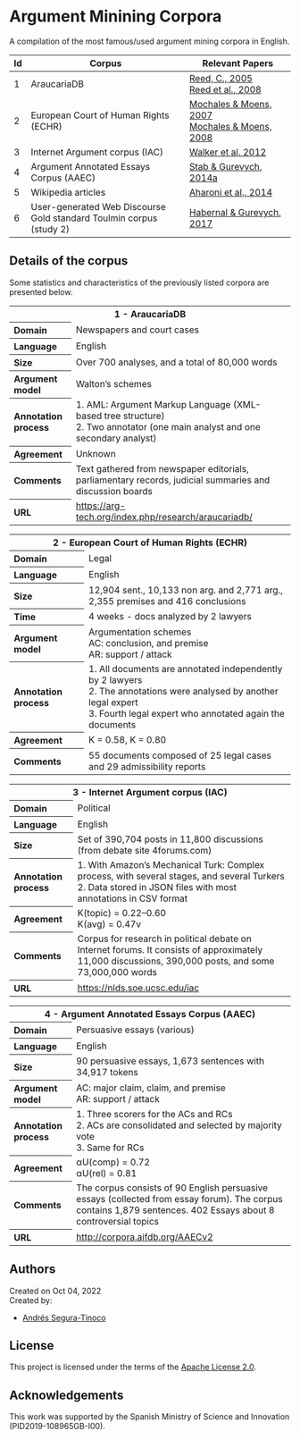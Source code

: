 # Argument Minining Corpora
A compilation of the most famous/used argument mining corpora in English.

| Id  |  Corpus | Relevant Papers |
| --- | ------- | --------------- |
| 1   | AraucariaDB | [Reed, C., 2005](http://www.arg.tech/people/chris/publications/2005/cuba.pdf) <br> [Reed et al., 2008](https://aclanthology.org/L08-1553/) |
| 2   | European Court of Human Rights (ECHR) | [Mochales & Moens, 2007](https://dl.acm.org/doi/10.5555/1565610.1565624) <br> [Mochales & Moens, 2008](https://dl.acm.org/doi/10.5555/1564008.1564011) |
| 3   | Internet Argument corpus (IAC) | [Walker et al. 2012](https://aclanthology.org/L12-1643/) |
| 4   | Argument Annotated Essays Corpus (AAEC) | [Stab & Gurevych, 2014a](https://aclanthology.org/C14-1142/) |
| 5   | Wikipedia articles | [Aharoni et al., 2014 ](https://aclanthology.org/W14-2109/) |
| 6   | User-generated Web Discourse<br>Gold standard Toulmin corpus (study 2) | [Habernal & Gurevych, 2017](https://arxiv.org/abs/1601.02403) |

## Details of the corpus
Some statistics and characteristics of the previously listed corpora are presented below.

<table>
  <tr><th align="center" colspan="2">1 - AraucariaDB</th></tr>
  <tr><th align="left">Domain</th><td>Newspapers and court cases</td></tr>
  <tr><th align="left">Language</th><td>English</td></tr>
  <tr><th align="left">Size</th><td>Over 700 analyses, and a total of 80,000 words</td></tr>
  <tr><th align="left">Argument model</th><td>Walton’s schemes</td></tr>
  <tr><th align="left">Annotation process</th><td>1. AML: Argument Markup Language (XML-based tree structure)<br>2. Two annotator (one main analyst and one secondary analyst)</td></tr>
  <tr><th align="left">Agreement</th><td>Unknown</td></tr>
  <tr><th align="left">Comments</th><td>Text gathered from newspaper editorials, parliamentary records, judicial summaries and discussion boards</td></tr>
  <tr><th align="left">URL</th><td><a href="https://arg-tech.org/index.php/research/araucariadb/">https://arg-tech.org/index.php/research/araucariadb/</a></td></tr>
</table>

<table>
  <tr><th align="center" colspan="2">2 - European Court of Human Rights (ECHR)</th></tr>
  <tr><th align="left">Domain</th><td>Legal</td></tr>
  <tr><th align="left">Language</th><td>English</td></tr>
  <tr><th align="left">Size</th><td>12,904 sent., 10,133 non arg. and 2,771 arg., 2,355 premises and 416 conclusions</td></tr>
  <tr><th align="left">Time</th><td>4 weeks - docs analyzed by 2 lawyers </td></tr>
  <tr><th align="left">Argument model</th><td>Argumentation schemes<br>AC: conclusion, and premise<br>AR: support / attack</td></tr>
  <tr><th align="left">Annotation process</th><td>1. All documents are annotated independently by 2 lawyers<br>2. The annotations were analysed by another legal expert<br>3. Fourth legal expert who annotated again the documents</td></tr>
  <tr><th align="left">Agreement</th><td>K = 0.58, K = 0.80</td></tr>
  <tr><th align="left">Comments</th><td>55 documents composed of 25 legal cases and 29 admissibility reports</td></tr>
</table>

<table>
  <tr><th align="center" colspan="2">3 - Internet Argument corpus (IAC)</th></tr>
  <tr><th align="left">Domain</th><td>Political</td></tr>
  <tr><th align="left">Language</th><td>English</td></tr>
  <tr><th align="left">Size</th><td>Set of 390,704 posts in 11,800 discussions (from debate site 4forums.com)</td></tr>
  <tr><th align="left">Annotation process</th><td>1. With Amazon’s Mechanical Turk: Complex process, with several stages, and several Turkers<br>2. Data stored in JSON files with most annotations in CSV format</td></tr>
  <tr><th align="left">Agreement</th><td>K(topic) =  0.22–0.60<br>K(avg) =  0.47v</td></tr>
  <tr><th align="left">Comments</th><td>Corpus for research in political debate on Internet forums. It consists of approximately 11,000 discussions, 390,000 posts, and some 73,000,000 words</td></tr>
  <tr><th align="left">URL</th><td><a href="https://nlds.soe.ucsc.edu/iac">https://nlds.soe.ucsc.edu/iac</a></td></tr>
</table>

<table>
  <tr><th align="center" colspan="2">4 - Argument Annotated Essays Corpus (AAEC)</th></tr>
  <tr><th align="left">Domain</th><td>Persuasive essays (various)</td></tr>
  <tr><th align="left">Language</th><td>English</td></tr>
  <tr><th align="left">Size</th><td>90 persuasive essays, 1,673 sentences with 34,917 tokens</td></tr>
  <tr><th align="left">Argument model</th><td>AC: major claim, claim, and premise<br>AR: support / attack</td></tr>
  <tr><th align="left">Annotation process</th><td>1. Three scorers for the ACs and RCs<br>2. ACs are consolidated and selected by majority vote<br>3. Same for RCs</td></tr>
  <tr><th align="left">Agreement</th><td>αU(comp) = 0.72<br>αU(rel) = 0.81</td></tr>
  <tr><th align="left">Comments</th><td>The corpus consists of 90 English persuasive essays (collected from essay forum). The corpus contains 1,879 sentences. 402 Essays about 8 controversial topics</td></tr>
  <tr><th align="left">URL</th><td><a href="http://corpora.aifdb.org/AAECv2">http://corpora.aifdb.org/AAECv2</a></td></tr>
</table>

## Authors
Created on Oct 04, 2022  
Created by:
- <a href="https://github.com/ansegura7" target="_blank">Andrés Segura-Tinoco</a>

## License
This project is licensed under the terms of the <a href="https://github.com/argrecsys/am-corpora/blob/main/LICENSE">Apache License 2.0</a>.

## Acknowledgements
This work was supported by the Spanish Ministry of Science and Innovation (PID2019-108965GB-I00).
